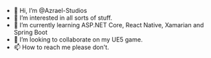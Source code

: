 - 👋 Hi, I’m @Azrael-Studios
- 👀 I’m interested in all sorts of stuff.
- 🌱 I’m currently learning ASP.NET Core, React Native, Xamarian and Spring Boot
- 💞️ I’m looking to collaborate on my UE5 game.
- 📫 How to reach me please don't.

<!---
Azrael-Studios/Azrael-Studios is a ✨ special ✨ repository because its `README.md` (this file) appears on your GitHub profile.
You can click the Preview link to take a look at your changes.
--->
